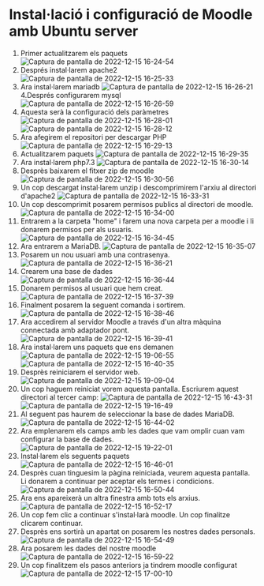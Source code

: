 
# Instal·lació i configuració de Moodle amb Ubuntu server
1. Primer actualitzarem els paquets
![Captura de pantalla de 2022-12-15 16-24-54](https://user-images.githubusercontent.com/114162657/207912404-c768cb79-2077-4797-acc0-2038efda5762.png)
 2. Després instal·larem apache2
![Captura de pantalla de 2022-12-15 16-25-33](https://user-images.githubusercontent.com/114162657/207912758-a9b967a2-c821-4366-86e3-f907f1067d8b.png)
 3. Ara instal·larem mariadb
![Captura de pantalla de 2022-12-15 16-26-21](https://user-images.githubusercontent.com/114162657/207912938-395c2b3e-6cfa-4d85-8f0a-72a01aef0001.png)
 4.Després configurarem mysql
![Captura de pantalla de 2022-12-15 16-26-59](https://user-images.githubusercontent.com/114162657/207913296-5a24ad01-036a-4ccd-95eb-e53d0c63166f.png)
 5. Aquesta serà la configuració dels paràmetres
![Captura de pantalla de 2022-12-15 16-28-01](https://user-images.githubusercontent.com/114162657/207913446-c2cff94f-2f9b-492a-83cb-60795e8e8e4f.png)
![Captura de pantalla de 2022-12-15 16-28-12](https://user-images.githubusercontent.com/114162657/207913463-38081421-7fb6-470a-990b-6db352f4d1a1.png)
 6. Ara afegirem el repositori per descargar PHP
![Captura de pantalla de 2022-12-15 16-29-13](https://user-images.githubusercontent.com/114162657/207913803-53fc9d53-7dee-44ff-98f3-4ccd4bbc3430.png)
 7. Actualitzarem paquets
![Captura de pantalla de 2022-12-15 16-29-35](https://user-images.githubusercontent.com/114162657/207913919-96e940ee-5761-4709-a920-dbe9d060e03f.png)
 8. Ara instal·larem php7.3
![Captura de pantalla de 2022-12-15 16-30-14](https://user-images.githubusercontent.com/114162657/207914196-523f0718-c30c-4b71-95b1-6c513bda2d9c.png)
 9. Desprès baixarem el fitxer zip de moodle
![Captura de pantalla de 2022-12-15 16-30-56](https://user-images.githubusercontent.com/114162657/207914369-66774271-8271-4484-964f-d8638e07c7c1.png)
 10. Un cop descargat instal·larem unzip i descomprimirem l'arxiu al directori d'apache2
![Captura de pantalla de 2022-12-15 16-33-31](https://user-images.githubusercontent.com/114162657/207932884-f76038c6-a6c6-47c9-86a8-c13ee5984f1e.png)
 11. Un cop descomprimit posarem permisos publics al directori de moodle.
![Captura de pantalla de 2022-12-15 16-34-00](https://user-images.githubusercontent.com/114162657/207933522-96de2f68-4165-45f5-ade3-8d105792aff1.png)
 12. Entrarem a la carpeta "home" i farem una nova carpeta per a moodle i li donarem permisos per als usuaris.
![Captura de pantalla de 2022-12-15 16-34-45](https://user-images.githubusercontent.com/114162657/207933769-66e51b0c-bb9f-47fc-aeb0-aeb1a8a2b8d0.png)
 13. Ara entrarem a MariaDB.
![Captura de pantalla de 2022-12-15 16-35-07](https://user-images.githubusercontent.com/114162657/207934015-1dda44a5-c541-4abb-9358-b0af49d21e09.png)
 14. Posarem un nou usuari amb una contrasenya.
![Captura de pantalla de 2022-12-15 16-36-21](https://user-images.githubusercontent.com/114162657/207934217-2723d9e0-2fd4-4b30-aacf-14478b2b4f3b.png)
 15. Crearem una base de dades
![Captura de pantalla de 2022-12-15 16-36-44](https://user-images.githubusercontent.com/114162657/207934366-834b12dc-439b-40a5-b442-a223f453cd36.png)
 16. Donarem permisos al usuari que hem creat.
![Captura de pantalla de 2022-12-15 16-37-39](https://user-images.githubusercontent.com/114162657/207934582-7c9cc0c2-09ff-463f-9fc0-9eb65c379d29.png)
 17. Finalment posarem la seguent comanda i sortirem.
![Captura de pantalla de 2022-12-15 16-38-46](https://user-images.githubusercontent.com/114162657/207934725-5f3cf77a-d420-4591-99fa-b1c74a94b6f0.png)
 18. Ara accedirem al servidor Moodle a través d'un altra màquina connectada amb adaptador pont.
![Captura de pantalla de 2022-12-15 16-39-41](https://user-images.githubusercontent.com/114162657/207934960-353e5af2-ea40-4208-908f-7c24ad28db0a.png)
 19. Ara instal·larem uns paquets que ens demanen
![Captura de pantalla de 2022-12-15 19-06-55](https://user-images.githubusercontent.com/114162657/207935267-4384b08d-47a9-4764-b44d-042fda4a78cd.png)
![Captura de pantalla de 2022-12-15 16-40-35](https://user-images.githubusercontent.com/114162657/207935440-3ed35add-9434-4630-9ded-ed2a3b5e0fd1.png)
 20. Desprès reiniciarem el servidor web.
![Captura de pantalla de 2022-12-15 19-09-04](https://user-images.githubusercontent.com/114162657/207935610-68c38f82-602d-4d87-853e-e1eb32fac3bd.png)
 21. Un cop haguem reiniciat vorem aquesta pantalla. Escriurem aquest directori al tercer camp:
![Captura de pantalla de 2022-12-15 16-43-31](https://user-images.githubusercontent.com/114162657/207936834-9e6dc874-c67a-422e-b22a-868fd1c5fc2b.png)
![Captura de pantalla de 2022-12-15 19-16-49](https://user-images.githubusercontent.com/114162657/207936992-6d52b59a-e5eb-4f1a-80cd-73b3cee049f0.png)
 22. Al seguent pas haurem de seleccionar la base de dades MariaDB.
![Captura de pantalla de 2022-12-15 16-44-02](https://user-images.githubusercontent.com/114162657/207937463-e303ca39-e9ff-45ab-8421-d14faba2d76e.png)
 23. Ara emplenarem els camps amb les dades que vam omplir cuan vam configurar la base de dades.
![Captura de pantalla de 2022-12-15 19-22-01](https://user-images.githubusercontent.com/114162657/207937862-31b03fa5-20cf-4b7a-ab50-4dfb2c612588.png)
 24. Instal·larem els seguents paquets
![Captura de pantalla de 2022-12-15 16-46-01](https://user-images.githubusercontent.com/114162657/207938017-ab12e128-9ec8-4dcb-bfb8-9d19d81ff00e.png)
 25. Desprès cuan tinguesim la pàgina reiniciada, veurem aquesta pantalla. Li donarem a continuar per aceptar els termes i condicions.
![Captura de pantalla de 2022-12-15 16-50-44](https://user-images.githubusercontent.com/114162657/207938233-7efd2d79-2b35-40a0-8690-bc131118ba9b.png)
 26. Ara ens apareixerà un altra finestra amb tots els arxius.
![Captura de pantalla de 2022-12-15 16-52-17](https://user-images.githubusercontent.com/114162657/207938440-945e6dce-f5a6-4877-a88f-afd485126982.png)
 27. Un cop fem clic a continuar s'instal·larà moodle. Un cop finalitze clicarem continuar.
 28. Desprès ens sortirà un apartat on posarem les nostres dades personals.
![Captura de pantalla de 2022-12-15 16-54-49](https://user-images.githubusercontent.com/114162657/207939247-f599182b-ffe9-42ff-af21-267a9df92c34.png)
 29. Ara posarem les dades del nostre moodle
![Captura de pantalla de 2022-12-15 16-59-22](https://user-images.githubusercontent.com/114162657/207939397-463b2768-2a7c-42b8-a3b3-6ac25a7460fc.png)
 30. Un cop finalitzem els pasos anteriors ja tindrem moodle configurat
![Captura de pantalla de 2022-12-15 17-00-10](https://user-images.githubusercontent.com/114162657/207939568-936df852-082a-4382-a24b-98030689f3f9.png)

















